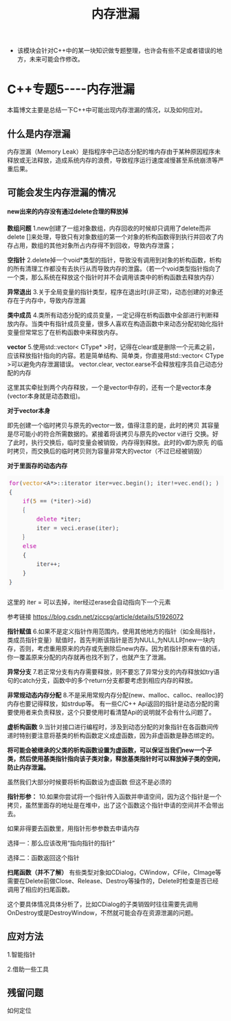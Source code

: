 ﻿---
layout: post
title:  "内存泄漏"
data: 星期三, 19. 二月 2020 03:23下午 
categories: C++
tags: 专题
---
* 该模块会针对C++中的某一块知识做专题整理，也许会有些不足或者错误的地方，未来可能会作修改。

# C++专题5----内存泄漏

本篇博文主要是总结一下C++中可能出现内存泄漏的情况，以及如何应对。

## 什么是内存泄漏
内存泄漏（Memory Leak）是指程序中己动态分配的堆内存由于某种原因程序未释放或无法释放，造成系统内存的浪费，导致程序运行速度减慢甚至系统崩溃等严重后果。

## 可能会发生内存泄漏的情况

#### new出来的内存没有通过delete合理的释放掉
**数组问题**
1.new创建了一组对象数组，内存回收的时候却只调用了delete而非delete []来处理，导致只有对象数组的第一个对象的析构函数得到执行并回收了内存占用，数组的其他对象所占内存得不到回收，导致内存泄露；

**空指针**
2.delete掉一个void*类型的指针，导致没有调用到对象的析构函数，析构的所有清理工作都没有去执行从而导致内存的泄露。（若一个void类型指针指向了一个类，那么系统在释放这个指针时并不会调用该类中的析构函数去释放内存）

**异常退出**
3.关于全局变量的指针类型，程序在退出时(非正常)，动态创建的对象还存在于内存中，导致内存泄漏

**类中成员**
4.类所有动态分配的成员变量，一定记得在析构函数中全部进行判断释放内存。当类中有指针成员变量，很多人喜欢在构造函数中来动态分配初始化指针变量但常常忘了在析构函数中来释放内存。

**vector**
5.使用std::vector< CType* >时，记得在clear或是删除一个元素之前，应该释放指针指向的内容。若是简单结构、简单类，你直接用std::vector< CType >可以避免内存泄漏错误。 vector.clear, vector.earse不会释放程序员自己动态分配的内存

这里其实牵扯到两个内存释放，一个是vector中存的，还有一个是vector本身(vector本身就是动态数组)。

>
**对于vector本身**
>
即先创建一个临时拷贝与原先的vector一致，值得注意的是，此时的拷贝 其容量是尽可能小的符合所需数据的。紧接着将该拷贝与原先的vector v进行 交换。好了此时，执行交换后，临时变量会被销毁，内存得到释放。此时的v即为原先 的临时拷贝，而交换后的临时拷贝则为容量非常大的vector（不过已经被销毁）
>
**对于里面存的动态内存**
>
![](imgs/20200323-103616.png)
>
这里的 iter = 可以去掉，iter经过erase会自动指向下一个元素
>
参考链接 https://blog.csdn.net/zjccsg/article/details/51926072


**指针赋值**
6.如果不是定义指针作用范围内，使用其他地方的指针（如全局指针，类成员指针变量）赋值时，首先判断该指针是否为NULL,为NULL时new一块内存，否则，考虑重用原来的内存或先删除后new内存。因为若指针原来有值的话，你一覆盖原来分配的内存就再也找不到了，也就产生了泄漏。

**异常分支**
7.若正常分支有内存需要释放，则不要忘了异常分支的内存释放如try语句的catch分支，函数中的多个return分支都要考虑到相应内存的释放。 

**非常规动态内存分配**
8.不是采用常规内存分配(new、malloc、calloc、realloc)的内存也要记得释放，如strdup等。 有一些C/C++ Api返回的指针是动态分配的需要使用者来负责释放，这个只要使用时看清楚Api的说明就不会有什么问题了。 

**虚析构函数**
9.当针对接口进行编程时，涉及到动态分配的对象指针在各函数间传递时特别要注意将基类的析构函数定义成虚函数，因为非虚函数是静态绑定的。
>
**将可能会被继承的父类的析构函数设置为虚函数，可以保证当我们new一个子类，然后使用基类指针指向该子类对象，释放基类指针时可以释放掉子类的空间，防止内存泄漏。**
>
虽然我们大部分时候要将析构函数设为虚函数  但这不是必须的

**指针形参：**
10.如果你尝试将一个指针传入函数并申请空间，因为这个指针是一个拷贝，虽然里面存的地址是在堆中，出了这个函数这个指针申请的空间并不会带出去。
>
如果非得要去函数里，用指针形参参数去申请内存
>
选择一：那么应该改用“指向指针的指针”
>
选择二：函数返回这个指针


**扫尾函数（并不了解）**
有些类型对象如CDialog，CWindow，CFile，CImage等需要在Delete前做Close、Release、Destroy等操作的，Delete时检查是否已经调用了相应的扫尾函数。

这个要具体情况具体分析了，比如CDialog的子类销毁时往往需要先调用OnDestroy或是DestroyWindow，不然就可能会存在资源泄漏的问题。


## 应对方法
1.智能指针

2.借助一些工具

## 残留问题
如何定位




